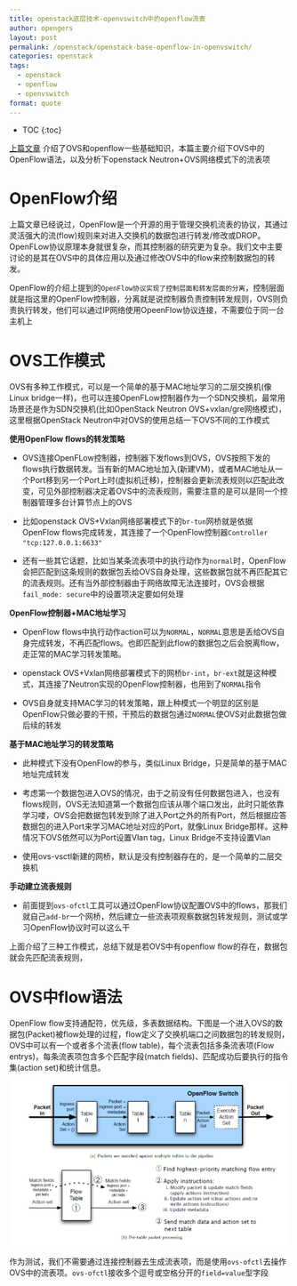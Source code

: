 ```yaml
---
title: openstack底层技术-openvswitch中的openflow流表
author: opengers
layout: post
permalink: /openstack/openstack-base-openflow-in-openvswitch/
categories: openstack
tags:
  - openstack
  - openflow
  - openvswitch
format: quote
---
```


* TOC
{:toc}    

[上篇文章](http://www.isjian.com/openstack/openstack-base-use-openvswitch/) 介绍了OVS和openflow一些基础知识，本篇主要介绍下OVS中的OpenFlow语法，以及分析下openstack Neutron+OVS网络模式下的流表项             

# OpenFlow介绍           

上篇文章已经说过，OpenFlow是一个开源的用于管理交换机流表的协议，其通过灵活强大的流(flow)规则来对进入交换机的数据包进行转发/修改或DROP。OpenFLow协议原理本身就很复杂，而其控制器的研究更为复杂。我们文中主要讨论的是其在OVS中的具体应用以及通过修改OVS中的flow来控制数据包的转发。        

OpenFlow的介绍上提到的`OpenFlow协议实现了控制层面和转发层面的分离`，控制层面就是指这里的OpenFlow控制器，分离就是说控制器负责控制转发规则，OVS则负责执行转发，他们可以通过IP网络使用OpeenFlow协议连接，不需要位于同一台主机上     

# OVS工作模式     

OVS有多种工作模式，可以是一个简单的基于MAC地址学习的二层交换机(像Linux bridge一样)，也可以连接OpenFLow控制器作为一个SDN交换机，最常用场景还是作为SDN交换机(比如OpenStack Neutron OVS+vxlan/gre网络模式)，这里根据OpenStack Neutron中对OVS的使用总结一下OVS不同的工作模式                   
  
**使用OpenFlow flows的转发策略**                

- OVS连接OpenFLow控制器，控制器下发flows到OVS，OVS按照下发的flows执行数据转发。当有新的MAC地址加入(新建VM)，或者MAC地址从一个Port移到另一个Port上时(虚拟机迁移)，控制器会更新流表规则以匹配此改变，可见外部控制器决定着OVS中的流表规则，需要注意的是可以是同一个控制器管理多台计算节点上的OVS    

- 比如openstack OVS+Vxlan网络部署模式下的`br-tun`网桥就是依据OpenFlow flows完成转发，其连接了一个OpenFlow控制器`Controller "tcp:127.0.0.1:6633"`                 

- 还有一些其它话题，比如当某条流表项中的执行动作为`normal`时，OpenFlow会把匹配到这条规则的数据包丢给OVS自身处理，这些数据包就不再匹配其它的流表规则。还有当外部控制器由于网络故障无法连接时，OVS会根据`fail_mode: secure`中的设置项决定要如何处理            

**OpenFlow控制器+MAC地址学习**      

- OpenFlow flows中执行动作action可以为`NORMAL`，`NORMAL`意思是丢给OVS自身完成转发，不再匹配flows。也即匹配到此flow的数据包之后会脱离flow，走正常的MAC学习转发策略。    

- openstack OVS+Vxlan网络部署模式下的网桥`br-int`，`br-ext`就是这种模式，其连接了Neutron实现的OpenFlow控制器，也用到了`NORMAL`指令    

- OVS自身就支持MAC学习的转发策略，跟上种模式一个明显的区别是OpenFlow只做必要的干预，干预后的数据包通过`NORMAL`使OVS对此数据包做后续的转发   
         
**基于MAC地址学习的转发策略**               

- 此种模式下没有OpenFlow的参与，类似Linux Bridge，只是简单的基于MAC地址完成转发   

- 考虑第一个数据包进入OVS的情况，由于之前没有任何数据包进入，也没有flows规则，OVS无法知道第一个数据包应该从哪个端口发出，此时只能依靠学习喽，OVS会把数据包转发到除了进入Port之外的所有Port，然后根据应答数据包的进入Port来学习MAC地址对应的Port，就像Linux Bridge那样。这种情况下OVS依然可以为Port设置Vlan tag，Linux Bridge不支持设置Vlan    

- 使用ovs-vsctl新建的网桥，默认是没有控制器存在的，是一个简单的二层交换机        

**手动建立流表规则**             

- 前面提到`ovs-ofctl`工具可以通过OpenFlow协议配置OVS中的flows，那我们就自己`add-br`一个网桥，然后建立一些流表项观察数据包转发规则，测试或学习OpenFlow协议时可以这么干    

上面介绍了三种工作模式，总结下就是若OVS中有openflow flow的存在，数据包就会先匹配流表规则，

# OVS中flow语法        

OpenFlow flow支持通配符，优先级，多表数据结构。下图是一个进入OVS的数据包(Packet)被flow处理的过程，flow定义了交换机端口之间数据包的转发规则，OVS中可以有一个或者多个流表(flow table)，每个流表包括多条流表项(Flow entrys)，每条流表项包含多个匹配字段(match fields)、匹配成功后要执行的指令集(action set)和统计信息。

![openflow](/images/openstack/openstack-use-openvswitch/openvswitch-openflow-match.png)             

作为测试，我们不需要通过连接控制器去生成流表项，而是使用`ovs-ofctl`去操作OVS中的流表项。`ovs-ofctl`接收多个逗号或空格分开的`field=value`型字段

     